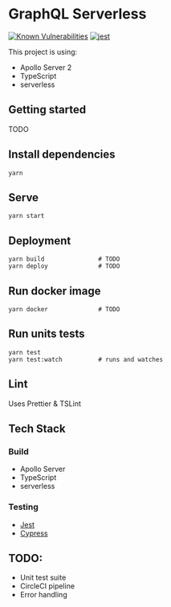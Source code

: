 # GraphQL Serverless

[![Known Vulnerabilities](https://snyk.io/test/github/talktalkplc/graphql-serverless/develop/badge.svg)](https://snyk.io/test/github/wmgregory/react-apollo/develop)
[![jest](https://facebook.github.io/jest/img/jest-badge.svg)](https://github.com/facebook/jest)

This project is using:
- Apollo Server 2
- TypeScript
- serverless

## Getting started

TODO

## Install dependencies
```
yarn
```

## Serve
```
yarn start
```

## Deployment
```
yarn build               # TODO
yarn deploy              # TODO
```

## Run docker image
```
yarn docker              # TODO
```

## Run units tests
```
yarn test
yarn test:watch          # runs and watches
```

## Lint

Uses Prettier & TSLint

## Tech Stack

### Build

- Apollo Server
- TypeScript
- serverless

### Testing

- [Jest](https://jestjs.io/)
- [Cypress](https://www.cypress.io/)

## TODO:
- Unit test suite
- CircleCI pipeline
- Error handling